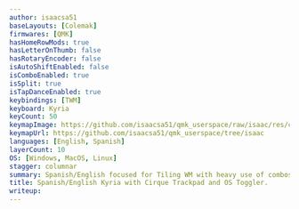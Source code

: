 ```yaml
---
author: isaacsa51
baseLayouts: [Colemak]
firmwares: [QMK]
hasHomeRowMods: true
hasLetterOnThumb: false
hasRotaryEncoder: false
isAutoShiftEnabled: false
isComboEnabled: true
isSplit: true
isTapDanceEnabled: true
keybindings: [TWM]
keyboard: Kyria
keyCount: 50
keymapImage: https://github.com/isaacsa51/qmk_userspace/raw/isaac/res/combined.png
keymapUrl: https://github.com/isaacsa51/qmk_userspace/tree/isaac
languages: [English, Spanish]
layerCount: 10
OS: [Windows, MacOS, Linux]
stagger: columnar
summary: Spanish/English focused for Tiling WM with heavy use of combos for symbols, layer for JetBrain's IDES and OS Switching for tilde usage for the vowels. Featuring TFT Display and a Cirque Trackpad to switch from mouse movements to scroll.
title: Spanish/English Kyria with Cirque Trackpad and OS Toggler.
writeup: 
---
```

